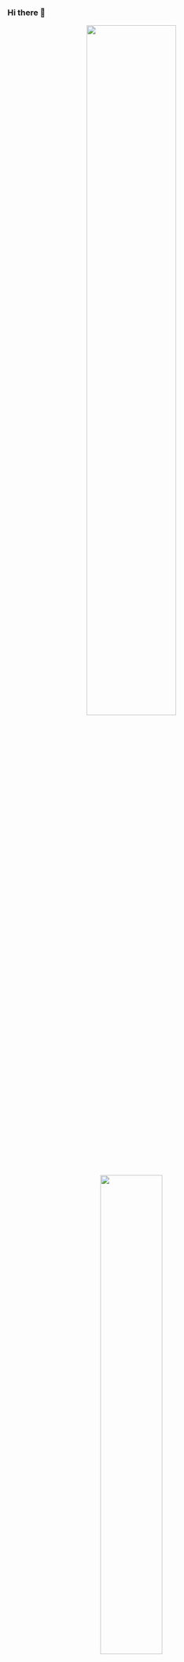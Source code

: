 ### Hi there 👋



<p align='center'>
  <img src="https://github-readme-stats.vercel.app/api?username=NathanCoquelin&show_icons=true&count_private=true&theme=dark" width="60%" />
  <img src="https://github-readme-stats.vercel.app/api/top-langs/?username=NathanCoquelin&theme=dark&layout=compact&langs_count=6" width="50%" />
</p>

- 🔭 I’m currently working on a client Project
- 🌱 I’m currently learning NextJS

